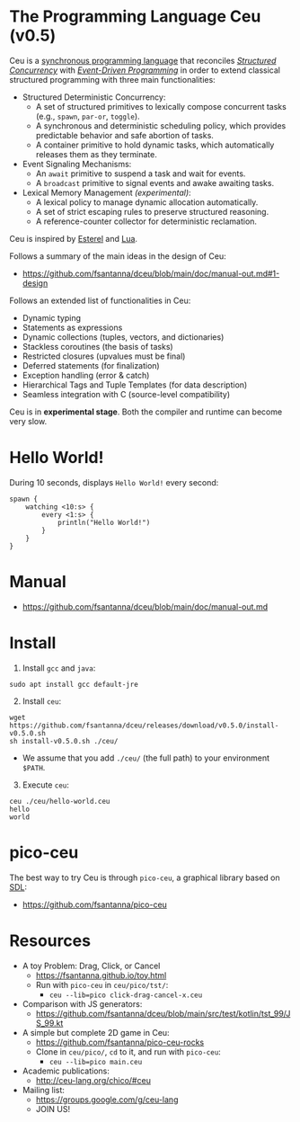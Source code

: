 # The Programming Language Ceu (v0.5)

Ceu is a [synchronous programming language][1] that reconciles *[Structured
Concurrency][2]* with *[Event-Driven Programming][3]* in order to extend
classical structured programming with three main functionalities:

- Structured Deterministic Concurrency:
    - A set of structured primitives to lexically compose concurrent tasks
      (e.g., `spawn`, `par-or`, `toggle`).
    - A synchronous and deterministic scheduling policy, which provides
      predictable behavior and safe abortion of tasks.
    - A container primitive to hold dynamic tasks, which automatically releases
      them as they terminate.
- Event Signaling Mechanisms:
    - An `await` primitive to suspend a task and wait for events.
    - A `broadcast` primitive to signal events and awake awaiting tasks.
- Lexical Memory Management *(experimental)*:
    - A lexical policy to manage dynamic allocation automatically.
    - A set of strict escaping rules to preserve structured reasoning.
    - A reference-counter collector for deterministic reclamation.

Ceu is inspired by [Esterel][4] and [Lua][5].

Follows a summary of the main ideas in the design of Ceu:

- https://github.com/fsantanna/dceu/blob/main/doc/manual-out.md#1-design

Follows an extended list of functionalities in Ceu:

- Dynamic typing
- Statements as expressions
- Dynamic collections (tuples, vectors, and dictionaries)
- Stackless coroutines (the basis of tasks)
- Restricted closures (upvalues must be final)
- Deferred statements (for finalization)
- Exception handling (error & catch)
- Hierarchical Tags and Tuple Templates (for data description)
- Seamless integration with C (source-level compatibility)

Ceu is in **experimental stage**.
Both the compiler and runtime can become very slow.

# Hello World!

During 10 seconds, displays `Hello World!` every second:

```
spawn {
    watching <10:s> {
        every <1:s> {
            println("Hello World!")
        }
    }
}
```

# Manual

- https://github.com/fsantanna/dceu/blob/main/doc/manual-out.md

# Install

1. Install `gcc` and `java`:

```
sudo apt install gcc default-jre
```

2. Install `ceu`:

```
wget https://github.com/fsantanna/dceu/releases/download/v0.5.0/install-v0.5.0.sh
sh install-v0.5.0.sh ./ceu/
```

- We assume that you add `./ceu/` (the full path) to your environment `$PATH`.

3. Execute `ceu`:

```
ceu ./ceu/hello-world.ceu
hello
world
```

# pico-ceu

The best way to try Ceu is through `pico-ceu`, a graphical library based on
[SDL][7]:

- <https://github.com/fsantanna/pico-ceu>

# Resources

- A toy Problem: Drag, Click, or Cancel
    - https://fsantanna.github.io/toy.html
    - Run with `pico-ceu` in `ceu/pico/tst/`:
        - `ceu --lib=pico click-drag-cancel-x.ceu`
- Comparison with JS generators:
    - https://github.com/fsantanna/dceu/blob/main/src/test/kotlin/tst_99/JS_99.kt
- A simple but complete 2D game in Ceu:
    - https://github.com/fsantanna/pico-ceu-rocks
    - Clone in `ceu/pico/`, `cd` to it, and run with `pico-ceu`:
        - `ceu --lib=pico main.ceu`
- Academic publications:
    - http://ceu-lang.org/chico/#ceu
- Mailing list:
    - https://groups.google.com/g/ceu-lang
    - JOIN US!

[1]: https://fsantanna.github.io/sc.html
[2]: https://en.wikipedia.org/wiki/Structured_concurrency
[3]: https://en.wikipedia.org/wiki/Event-driven_programming
[4]: https://en.wikipedia.org/wiki/Esterel
[5]: https://en.wikipedia.org/wiki/Lua_(programming_language)
[6]: https://github.com/fsantanna/pico-ceu
[7]: https://www.libsdl.org/
